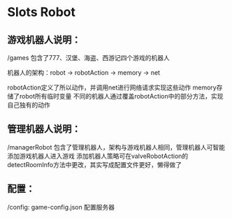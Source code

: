 # Slots Robot

## 游戏机器人说明：

/games 包含了777、汉堡、海盗、西游记四个游戏的机器人

机器人的架构：robot -> robotAction -> memory
                                 -> net

robotAction定义了所以动作，并调用net进行网络请求实现这些动作
memory存储了robot所有临时变量
不同的机器人通过覆盖robotAction中的部分方法，实现自己独有的动作

## 管理机器人说明：

/managerRobot 包含了管理机器人，架构与游戏机器人相同，管理机器人可智能添加游戏机器人进入游戏
添加机器人策略可在valveRobotAction的detectRoomInfo方法中更改，其实写成配置文件更好，懒得做了

## 配置：
/config:
game-config.json 配置服务器
